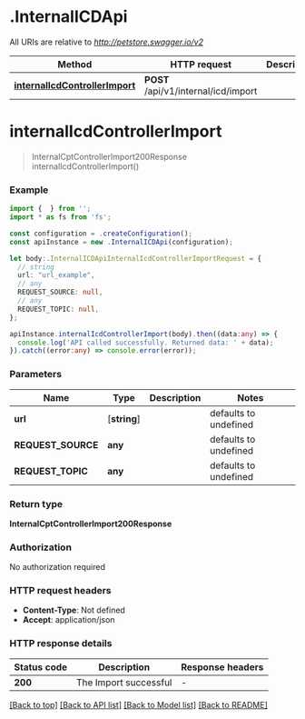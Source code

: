 # .InternalICDApi

All URIs are relative to *http://petstore.swagger.io/v2*

Method | HTTP request | Description
------------- | ------------- | -------------
[**internalIcdControllerImport**](InternalICDApi.md#internalIcdControllerImport) | **POST** /api/v1/internal/icd/import | 


# **internalIcdControllerImport**
> InternalCptControllerImport200Response internalIcdControllerImport()


### Example


```typescript
import {  } from '';
import * as fs from 'fs';

const configuration = .createConfiguration();
const apiInstance = new .InternalICDApi(configuration);

let body:.InternalICDApiInternalIcdControllerImportRequest = {
  // string
  url: "url_example",
  // any
  REQUEST_SOURCE: null,
  // any
  REQUEST_TOPIC: null,
};

apiInstance.internalIcdControllerImport(body).then((data:any) => {
  console.log('API called successfully. Returned data: ' + data);
}).catch((error:any) => console.error(error));
```


### Parameters

Name | Type | Description  | Notes
------------- | ------------- | ------------- | -------------
 **url** | [**string**] |  | defaults to undefined
 **REQUEST_SOURCE** | **any** |  | defaults to undefined
 **REQUEST_TOPIC** | **any** |  | defaults to undefined


### Return type

**InternalCptControllerImport200Response**

### Authorization

No authorization required

### HTTP request headers

 - **Content-Type**: Not defined
 - **Accept**: application/json


### HTTP response details
| Status code | Description | Response headers |
|-------------|-------------|------------------|
**200** | The Import successful |  -  |

[[Back to top]](#) [[Back to API list]](README.md#documentation-for-api-endpoints) [[Back to Model list]](README.md#documentation-for-models) [[Back to README]](README.md)



